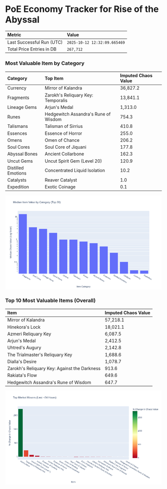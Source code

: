 # PoE Economy Tracker for Rise of the Abyssal

<!-- START_MAINTENANCE -->
| Metric | Value |
|:---|:---|
| Last Successful Run (UTC) | `2025-10-12 12:32:09.665469` |
| Total Price Entries in DB | `267,712` |

<!-- END_MAINTENANCE -->

<!-- START_DATAFRAME_DEBUG -->
<!-- END_DATAFRAME_DEBUG -->

<!-- START_CATEGORY_ANALYSIS -->
### Most Valuable Item by Category
| Category | Top Item | Imputed Chaos Value |
| :--- | :--- | :--- |
| Currency | Mirror of Kalandra | 36,827.2 |
| Fragments | Zarokh's Reliquary Key: Temporalis | 13,841.1 |
| Lineage Gems | Arjun's Medal | 1,313.0 |
| Runes | Hedgewitch Assandra's Rune of Wisdom | 754.3 |
| Talismans | Talisman of Sirrius | 410.8 |
| Essences | Essence of Horror | 255.0 |
| Omens | Omen of Chance | 206.2 |
| Soul Cores | Soul Core of Jiquani | 177.8 |
| Abyssal Bones | Ancient Collarbone | 162.3 |
| Uncut Gems | Uncut Spirit Gem (Level 20) | 120.9 |
| Distilled Emotions | Concentrated Liquid Isolation | 10.2 |
| Catalysts | Reaver Catalyst | 1.0 |
| Expedition | Exotic Coinage | 0.1 |


![Category Analysis Chart](charts/category_analysis.png)
<!-- END_ANALYSIS -->

<!-- START_ANALYSIS -->
### Top 10 Most Valuable Items (Overall)
| Item | Imputed Chaos Value |
| :--- | :--- |
| Mirror of Kalandra | 57,218.1 |
| Hinekora's Lock | 18,021.1 |
| Azmeri Reliquary Key | 6,087.5 |
| Arjun's Medal | 2,412.5 |
| Uhtred's Augury | 2,142.8 |
| The Trialmaster's Reliquary Key | 1,688.6 |
| Dialla's Desire | 1,078.7 |
| Zarokh's Reliquary Key: Against the Darkness | 913.6 |
| Rakiata's Flow | 649.6 |
| Hedgewitch Assandra's Rune of Wisdom | 647.7 |


![Market Movers Chart](charts/market_movers.png)
<!-- END_ANALYSIS -->
